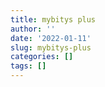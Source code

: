 ```yaml
---
title: mybitys plus
author: ''
date: '2022-01-11'
slug: mybitys-plus
categories: []
tags: []
---
```

